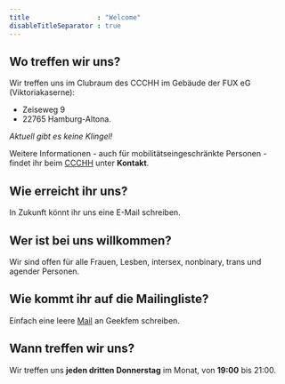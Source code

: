 ```yaml
---
title                 : "Welcome"
disableTitleSeparator : true
---
```


## Wo treffen wir uns?

Wir treffen uns im Clubraum des CCCHH im Gebäude der FUX eG (Viktoriakaserne):
* Zeiseweg 9
* 22765 Hamburg-Altona.

*Aktuell gibt es keine Klingel!* 

Weitere Informationen - auch für mobilitätseingeschränkte Personen - findet ihr beim [CCCHH](https://hamburg.ccc.de/#kontakt/) unter **Kontakt**.


## Wie erreicht ihr uns?

In Zukunft könnt ihr uns eine E-Mail schreiben.


## Wer ist bei uns willkommen? 

Wir sind offen für alle Frauen, Lesben, intersex, nonbinary, trans und agender Personen.


## Wie kommt ihr auf die Mailingliste?

Einfach eine leere [Mail](mailto:geekfem-subscribe@lists.hamburg.ccc.de) an Geekfem schreiben.


## Wann treffen wir uns?

Wir treffen uns **jeden dritten Donnerstag** im Monat, von **19:00** bis 21:00.